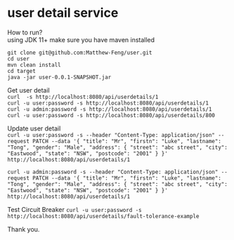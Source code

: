 # user detail service
How to run?  
using JDK 11+
make sure you have maven installed

`git clone git@github.com:Matthew-Feng/user.git`  
`cd user`  
`mvn clean install`  
`cd target`  
`java -jar user-0.0.1-SNAPSHOT.jar`

Get user detail  
`curl  -s http://localhost:8080/api/userdetails/1`  
`curl -u user:password -s http://localhost:8080/api/userdetails/1`  
`curl -u admin:password -s http://localhost:8080/api/userdetails/1`  
`curl -u user:password -s http://localhost:8080/api/userdetails/800`  



Update user detail  
`curl -u user:password -s --header "Content-Type: application/json" --request PATCH --data '{ "title": "Mr", "firstn": "Luke", "lastname": "Tong", "gender": "Male", "address": { "street": "abc street", "city": "Eastwood", "state": "NSW", "postcode": "2001" } }' http://localhost:8080/api/userdetails/1`  

`curl -u admin:password -s --header "Content-Type: application/json" --request PATCH --data '{ "title": "Mr", "firstn": "Luke", "lastname": "Tong", "gender": "Male", "address": { "street": "abc street", "city": "Eastwood", "state": "NSW", "postcode": "2001" } }' http://localhost:8080/api/userdetails/1`

Test Circuit  Breaker 
`curl -u user:password -s http://localhost:8080/api/userdetails/fault-tolerance-example`  

Thank you.

